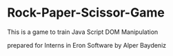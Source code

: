 # Rock-Paper-Scissor-Game
This is a game to train Java Script DOM Manipulation

prepared for Interns in Eron Software by Alper Baydeniz
